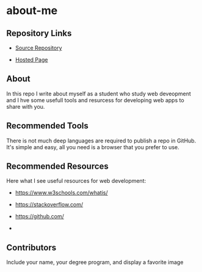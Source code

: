 # about-me


## Repository Links

- [Source Repository](https://github.com/AzharAlali/about-me/blob/master/README.md)

- [Hosted Page](https://azharalali.github.io/about-me/)



## About



In this repo I write about myself as a student who study web deveopment and I hve some usefull tools and resurcess for developing web apps to share with you. 



## Recommended Tools

 There is not much deep languages are required to publish a repo in GitHub. It's simple and easy, all you need is a browser that you prefer to use.  


 ## Recommended Resources



 Here what I see useful resources for web development: 

 - https://www.w3schools.com/whatis/ 

 - https://stackoverflow.com/

 - https://github.com/

 - 



 ## Contributors



 Include your name, your degree program, and display a favorite image 



  
